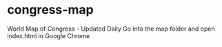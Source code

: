 # congress-map
World Map of Congress - Updated Daily
Go into the map folder and open index.html in Google Chrome
